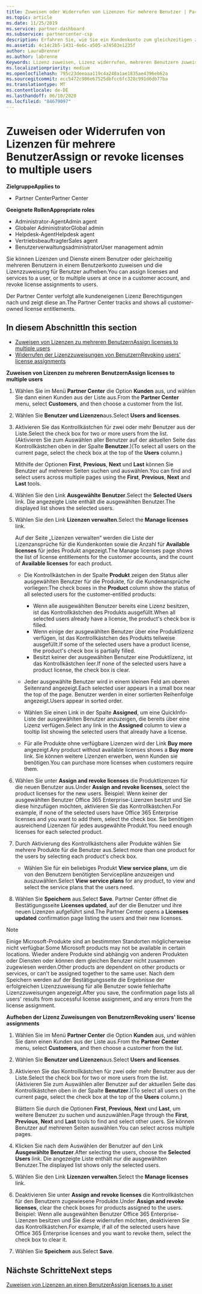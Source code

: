```yaml
---
title: Zuweisen oder Widerrufen von Lizenzen für mehrere Benutzer | Partner Center
ms.topic: article
ms.date: 11/25/2019
ms.service: partner-dashboard
ms.subservice: partnercenter-csp
description: Erfahren Sie, wie Sie ein Kundenkonto zum gleichzeitigen zuweisen oder widerrufen von Lizenzen und Diensten für einen oder mehrere Benutzer verwenden.
ms.assetid: 4c14c2b5-1431-4e6c-a505-a74503e1235f
author: LauraBrenner
ms.author: labrenne
Keywords: Lizenz zuweisen, Lizenz widerrufen, mehreren Benutzern zuweisen,
ms.localizationpriority: medium
ms.openlocfilehash: 795c23deeaaa119c4a248a1ae1835ae4396eb62a
ms.sourcegitcommit: ecc5472c986e67525dbfcc6fc328c991d6db77ba
ms.translationtype: MT
ms.contentlocale: de-DE
ms.lasthandoff: 06/10/2020
ms.locfileid: "84679097"
---
```

# <a name="assign-or-revoke-licenses-to-multiple-users"></a><span data-ttu-id="3722e-104">Zuweisen oder Widerrufen von Lizenzen für mehrere Benutzer</span><span class="sxs-lookup"><span data-stu-id="3722e-104">Assign or revoke licenses to multiple users</span></span>

<span data-ttu-id="3722e-105">**Zielgruppe**</span><span class="sxs-lookup"><span data-stu-id="3722e-105">**Applies to**</span></span>

- <span data-ttu-id="3722e-106">Partner Center</span><span class="sxs-lookup"><span data-stu-id="3722e-106">Partner Center</span></span>

<span data-ttu-id="3722e-107">**Geeignete Rollen**</span><span class="sxs-lookup"><span data-stu-id="3722e-107">**Appropriate roles**</span></span>

- <span data-ttu-id="3722e-108">Administrator-Agent</span><span class="sxs-lookup"><span data-stu-id="3722e-108">Admin agent</span></span>
- <span data-ttu-id="3722e-109">Globaler Administrator</span><span class="sxs-lookup"><span data-stu-id="3722e-109">Global admin</span></span>
- <span data-ttu-id="3722e-110">Helpdesk-Agent</span><span class="sxs-lookup"><span data-stu-id="3722e-110">Helpdesk agent</span></span>
- <span data-ttu-id="3722e-111">Vertriebsbeauftragter</span><span class="sxs-lookup"><span data-stu-id="3722e-111">Sales agent</span></span>
- <span data-ttu-id="3722e-112">Benutzerverwaltungsadministrator</span><span class="sxs-lookup"><span data-stu-id="3722e-112">User management admin</span></span>

<span data-ttu-id="3722e-113">Sie können Lizenzen und Dienste einem Benutzer oder gleichzeitig mehreren Benutzern in einem Benutzerkonto zuweisen und die Lizenzzuweisung für Benutzer aufheben.</span><span class="sxs-lookup"><span data-stu-id="3722e-113">You can assign licenses and services to a user, or to multiple users at once in a customer account, and revoke license assignments to users.</span></span>

<span data-ttu-id="3722e-114">Der Partner Center verfolgt alle kundeneigenen Lizenz Berechtigungen nach und zeigt diese an.</span><span class="sxs-lookup"><span data-stu-id="3722e-114">The Partner Center tracks and shows all customer-owned license entitlements.</span></span>

## <a name="in-this-section"></a><span data-ttu-id="3722e-115">In diesem Abschnitt</span><span class="sxs-lookup"><span data-stu-id="3722e-115">In this section</span></span>


- [<span data-ttu-id="3722e-116">Zuweisen von Lizenzen zu mehreren Benutzern</span><span class="sxs-lookup"><span data-stu-id="3722e-116">Assign licenses to multiple users</span></span>](#assign-licenses-to-groups)
- [<span data-ttu-id="3722e-117">Widerrufen der Lizenzzuweisungen von Benutzern</span><span class="sxs-lookup"><span data-stu-id="3722e-117">Revoking users' license assignments</span></span>](#revoking-licenses)

<a href="" id="assign-licenses-to-groups"></a>
<span data-ttu-id="3722e-118">**Zuweisen von Lizenzen zu mehreren Benutzern**</span><span class="sxs-lookup"><span data-stu-id="3722e-118">**Assign licenses to multiple users**</span></span>

1. <span data-ttu-id="3722e-119">Wählen Sie im Menü **Partner Center** die Option **Kunden** aus, und wählen Sie dann einen Kunden aus der Liste aus.</span><span class="sxs-lookup"><span data-stu-id="3722e-119">From the **Partner Center** menu, select **Customers**, and then choose a customer from the list.</span></span>

2. <span data-ttu-id="3722e-120">Wählen Sie **Benutzer und Lizenzen**aus.</span><span class="sxs-lookup"><span data-stu-id="3722e-120">Select **Users and licenses**.</span></span>

3. <span data-ttu-id="3722e-121">Aktivieren Sie das Kontrollkästchen für zwei oder mehr Benutzer aus der Liste.</span><span class="sxs-lookup"><span data-stu-id="3722e-121">Select the check box for two or more users from the list.</span></span> <span data-ttu-id="3722e-122">(Aktivieren Sie zum Auswählen aller Benutzer auf der aktuellen Seite das Kontrollkästchen oben in der Spalte **Benutzer**.)</span><span class="sxs-lookup"><span data-stu-id="3722e-122">(To select all users on the current page, select the check box at the top of the **Users** column.)</span></span>

    <span data-ttu-id="3722e-123">Mithilfe der Optionen **First**, **Previous**, **Next** und **Last** können Sie Benutzer auf mehreren Seiten suchen und auswählen.</span><span class="sxs-lookup"><span data-stu-id="3722e-123">You can find and select users across multiple pages using the **First**, **Previous**, **Next** and **Last** tools.</span></span>

4. <span data-ttu-id="3722e-124">Wählen Sie den Link **Ausgewählte Benutzer**.</span><span class="sxs-lookup"><span data-stu-id="3722e-124">Select the **Selected Users** link.</span></span> <span data-ttu-id="3722e-125">Die angezeigte Liste enthält die ausgewählten Benutzer.</span><span class="sxs-lookup"><span data-stu-id="3722e-125">The displayed list shows the selected users.</span></span>

5. <span data-ttu-id="3722e-126">Wählen Sie den Link **Lizenzen verwalten**.</span><span class="sxs-lookup"><span data-stu-id="3722e-126">Select the **Manage licenses** link.</span></span>

    <span data-ttu-id="3722e-127">Auf der Seite „Lizenzen verwalten“ werden die Liste der Lizenzansprüche für die Kundenkonten sowie die Anzahl für **Available licenses** für jedes Produkt angezeigt.</span><span class="sxs-lookup"><span data-stu-id="3722e-127">The Manage licenses page shows the list of license entitlements for the customer accounts, and the count of **Available licenses** for each product.</span></span>

    -   <span data-ttu-id="3722e-128">Die Kontrollkästchen in der Spalte **Produkt** zeigen den Status aller ausgewählten Benutzer für die Produkte, für die Kundenansprüche vorliegen:</span><span class="sxs-lookup"><span data-stu-id="3722e-128">The check boxes in the **Product** column show the status of all selected users for the customer-entitled products:</span></span>

        -   <span data-ttu-id="3722e-129">Wenn alle ausgewählten Benutzer bereits eine Lizenz besitzen, ist das Kontrollkästchen des Produkts ausgefüllt.</span><span class="sxs-lookup"><span data-stu-id="3722e-129">When all selected users already have a license, the product's check box is filled.</span></span>
        -   <span data-ttu-id="3722e-130">Wenn einige der ausgewählten Benutzer über eine Produktlizenz verfügen, ist das Kontrollkästchen des Produkts teilweise ausgefüllt.</span><span class="sxs-lookup"><span data-stu-id="3722e-130">If some of the selected users have a product license, the product's check box is partially filled.</span></span>
        -   <span data-ttu-id="3722e-131">Besitzt keiner der ausgewählten Benutzer eine Produktlizenz, ist das Kontrollkästchen leer.</span><span class="sxs-lookup"><span data-stu-id="3722e-131">If none of the selected users have a product license, the check box is clear.</span></span>
    -   <span data-ttu-id="3722e-132">Jeder ausgewählte Benutzer wird in einem kleinen Feld am oberen Seitenrand angezeigt.</span><span class="sxs-lookup"><span data-stu-id="3722e-132">Each selected user appears in a small box near the top of the page.</span></span> <span data-ttu-id="3722e-133">Benutzer werden in einer sortierten Reihenfolge angezeigt.</span><span class="sxs-lookup"><span data-stu-id="3722e-133">Users appear in sorted order.</span></span>

    -   <span data-ttu-id="3722e-134">Wählen Sie einen Link in der Spalte **Assigned**, um eine QuickInfo-Liste der ausgewählten Benutzer anzuzeigen, die bereits über eine Lizenz verfügen.</span><span class="sxs-lookup"><span data-stu-id="3722e-134">Select any link in the **Assigned** column to view a tooltip list showing the selected users that already have a license.</span></span>

    -   <span data-ttu-id="3722e-135">Für alle Produkte ohne verfügbare Lizenzen wird der Link **Buy more** angezeigt.</span><span class="sxs-lookup"><span data-stu-id="3722e-135">Any product without available licenses shows a **Buy more** link.</span></span> <span data-ttu-id="3722e-136">Sie können weitere Lizenzen erwerben, wenn Kunden sie benötigen.</span><span class="sxs-lookup"><span data-stu-id="3722e-136">You can purchase more licenses when customers require them.</span></span>

6.  <span data-ttu-id="3722e-137">Wählen Sie unter **Assign and revoke licenses** die Produktlizenzen für die neuen Benutzer aus.</span><span class="sxs-lookup"><span data-stu-id="3722e-137">Under **Assign and revoke licenses**, select the product licenses for the new users.</span></span> <span data-ttu-id="3722e-138">Beispiel: Wenn keiner der ausgewählten Benutzer Office 365 Enterprise-Lizenzen besitzt und Sie diese hinzufügen möchten, aktivieren Sie das Kontrollkästchen.</span><span class="sxs-lookup"><span data-stu-id="3722e-138">For example, if none of the selected users have Office 365 Enterprise licenses and you want to add them, select the check box.</span></span> <span data-ttu-id="3722e-139">Sie benötigen ausreichend Lizenzen für jedes ausgewählte Produkt.</span><span class="sxs-lookup"><span data-stu-id="3722e-139">You need enough licenses for each selected product.</span></span>

7. <span data-ttu-id="3722e-140">Durch Aktivierung des Kontrollkästchens aller Produkte wählen Sie mehrere Produkte für die Benutzer aus.</span><span class="sxs-lookup"><span data-stu-id="3722e-140">Select more than one product for the users by selecting each product's check box.</span></span>
    -   <span data-ttu-id="3722e-141">Wählen Sie für ein beliebiges Produkt **View service plans**, um die von den Benutzern benötigten Servicepläne anzuzeigen und auszuwählen.</span><span class="sxs-lookup"><span data-stu-id="3722e-141">Select **View service plans** for any product, to view and select the service plans that the users need.</span></span>

8. <span data-ttu-id="3722e-142">Wählen Sie **Speichern** aus.</span><span class="sxs-lookup"><span data-stu-id="3722e-142">Select **Save**.</span></span> <span data-ttu-id="3722e-143">Partner Center öffnet die Bestätigungsseite **Licenses updated**, auf der die Benutzer und ihre neuen Lizenzen aufgeführt sind.</span><span class="sxs-lookup"><span data-stu-id="3722e-143">The Partner Center opens a **Licenses updated** confirmation page listing the users and their new licenses.</span></span>

>[!NOTE]
><span data-ttu-id="3722e-144">Einige Microsoft-Produkte sind an bestimmten Standorten möglicherweise nicht verfügbar.</span><span class="sxs-lookup"><span data-stu-id="3722e-144">Some Microsoft products may not be available in certain locations.</span></span> <span data-ttu-id="3722e-145">Wieder andere Produkte sind abhängig von anderen Produkten oder Diensten oder können dem gleichen Benutzer nicht zusammen zugewiesen werden.</span><span class="sxs-lookup"><span data-stu-id="3722e-145">Other products are dependent on other products or services, or can't be assigned together to the same user.</span></span> <span data-ttu-id="3722e-146">Nach dem Speichern werden auf der Bestätigungsseite die Ergebnisse der erfolgreichen Lizenzzuweisung für alle Benutzer sowie fehlerhafte Lizenzzuweisungen angezeigt.</span><span class="sxs-lookup"><span data-stu-id="3722e-146">After you save, the confirmation page lists all users' results from successful license assignment, and any errors from the license assignment.</span></span>


<a href="" id="revoking-licenses"></a>
<span data-ttu-id="3722e-147">**Aufheben der Lizenz Zuweisungen von Benutzern**</span><span class="sxs-lookup"><span data-stu-id="3722e-147">**Revoking users' license assignments**</span></span>

1. <span data-ttu-id="3722e-148">Wählen Sie im Menü **Partner Center** die Option **Kunden** aus, und wählen Sie dann einen Kunden aus der Liste aus.</span><span class="sxs-lookup"><span data-stu-id="3722e-148">From the **Partner Center** menu, select **Customers**, and then choose a customer from the list.</span></span>

2. <span data-ttu-id="3722e-149">Wählen Sie **Benutzer und Lizenzen**aus.</span><span class="sxs-lookup"><span data-stu-id="3722e-149">Select **Users and licenses**.</span></span>

3. <span data-ttu-id="3722e-150">Aktivieren Sie das Kontrollkästchen für zwei oder mehr Benutzer aus der Liste.</span><span class="sxs-lookup"><span data-stu-id="3722e-150">Select the check box for two or more users from the list.</span></span> <span data-ttu-id="3722e-151">(Aktivieren Sie zum Auswählen aller Benutzer auf der aktuellen Seite das Kontrollkästchen oben in der Spalte **Benutzer**.)</span><span class="sxs-lookup"><span data-stu-id="3722e-151">(To select all users on the current page, select the check box at the top of the **Users** column.)</span></span>

    <span data-ttu-id="3722e-152">Blättern Sie durch die Optionen **First**, **Previous**, **Next** und **Last**, um weitere Benutzer zu suchen und auszuwählen.</span><span class="sxs-lookup"><span data-stu-id="3722e-152">Page through the **First**, **Previous**, **Next** and **Last** tools to find and select other users.</span></span> <span data-ttu-id="3722e-153">Sie können Benutzer auf mehreren Seiten auswählen.</span><span class="sxs-lookup"><span data-stu-id="3722e-153">You can select across multiple pages.</span></span>

4. <span data-ttu-id="3722e-154">Klicken Sie nach dem Auswählen der Benutzer auf den Link **Ausgewählte Benutzer**.</span><span class="sxs-lookup"><span data-stu-id="3722e-154">After selecting the users, choose the **Selected Users** link.</span></span> <span data-ttu-id="3722e-155">Die angezeigte Liste enthält nur die ausgewählten Benutzer.</span><span class="sxs-lookup"><span data-stu-id="3722e-155">The displayed list shows only the selected users.</span></span>

5. <span data-ttu-id="3722e-156">Wählen Sie den Link **Lizenzen verwalten**.</span><span class="sxs-lookup"><span data-stu-id="3722e-156">Select the **Manage licenses** link.</span></span>

6. <span data-ttu-id="3722e-157">Deaktivieren Sie unter **Assign and revoke licenses** die Kontrollkästchen für den Benutzern zugewiesene Produkte.</span><span class="sxs-lookup"><span data-stu-id="3722e-157">Under **Assign and revoke licenses**, clear the check boxes for products assigned to the users.</span></span> <span data-ttu-id="3722e-158">Beispiel: Wenn alle ausgewählten Benutzer Office 365 Enterprise-Lizenzen besitzen und Sie diese widerrufen möchten, deaktivieren Sie das Kontrollkästchen.</span><span class="sxs-lookup"><span data-stu-id="3722e-158">For example, if all of the selected users have Office 365 Enterprise licenses and you want to revoke them, select the check box to clear it.</span></span>

7. <span data-ttu-id="3722e-159">Wählen Sie **Speichern** aus.</span><span class="sxs-lookup"><span data-stu-id="3722e-159">Select **Save**.</span></span>

## <a name="next-steps"></a><span data-ttu-id="3722e-160">Nächste Schritte</span><span class="sxs-lookup"><span data-stu-id="3722e-160">Next steps</span></span>

[<span data-ttu-id="3722e-161">Zuweisen von Lizenzen an einen Benutzer</span><span class="sxs-lookup"><span data-stu-id="3722e-161">Assign licenses to a user</span></span>](assign-licenses-to-users.md)